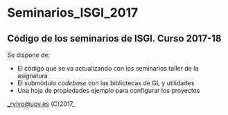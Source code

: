 # Seminarios_ISGI_2017
## Código de los seminarios de ISGI. Curso 2017-18
Se dispone de:
* El código que se va actualizando con los seminarios taller de la asignatura
* El submódulo _codebase_ con las bibliotecas de GL y utilidades
* Una hoja de propiedades ejemplo para configurar los proyectos

_rvivo@upv.es (C)2017_
